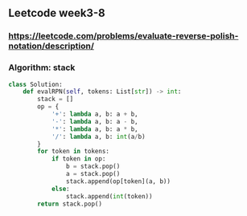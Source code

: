 ##  Leetcode week3-8

### https://leetcode.com/problems/evaluate-reverse-polish-notation/description/
### Algorithm: stack

```python
class Solution:
    def evalRPN(self, tokens: List[str]) -> int:
        stack = []
        op = {
            '+': lambda a, b: a + b,
            '-': lambda a, b: a - b,
            '*': lambda a, b: a * b,
            '/': lambda a, b: int(a/b)
        }
        for token in tokens:
            if token in op:
                b = stack.pop()
                a = stack.pop()
                stack.append(op[token](a, b))
            else:
                stack.append(int(token))
        return stack.pop()
```
